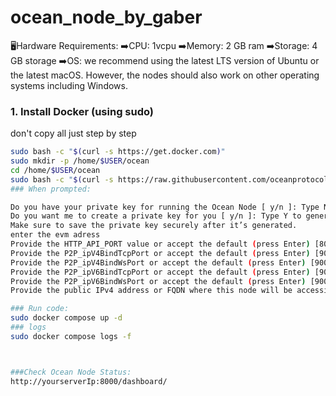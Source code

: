 # ocean_node_by_gaber
🖥Hardware Requirements:
➡️CPU: 1vcpu
➡️Memory: 2 GB ram
➡️Storage: 4 GB storage
➡️OS: we recommend using the latest LTS version of Ubuntu or the latest macOS. However, the nodes should also work on other operating systems including Windows.

### 1. Install Docker (using sudo)

don't copy all just step by step 
```bash
sudo bash -c "$(curl -s https://get.docker.com)"
sudo mkdir -p /home/$USER/ocean 
cd /home/$USER/ocean
sudo bash -c "$(curl -s https://raw.githubusercontent.com/oceanprotocol/ocean-node/main/scripts/ocean-node-quickstart.sh)"
### When prompted:

Do you have your private key for running the Ocean Node [ y/n ]: Type N if you don’t have a private key.
Do you want me to create a private key for you [ y/n ]: Type Y to generate a new private key.
Make sure to save the private key securely after it’s generated.
enter the evm adress 
Provide the HTTP_API_PORT value or accept the default (press Enter) [8000]:ENTER
Provide the P2P_ipV4BindTcpPort or accept the default (press Enter) [9000]:ENTER
Provide the P2P_ipV4BindWsPort or accept the default (press Enter) [9001]:ENTER
Provide the P2P_ipV6BindTcpPort or accept the default (press Enter) [9002]:ENTER
Provide the P2P_ipV6BindWsPort or accept the default (press Enter) [9003]:ENTER
Provide the public IPv4 address or FQDN where this node will be accessible: your vps global ip and ENTER

### Run code:
sudo docker compose up -d
### logs
sudo docker compose logs -f



###Check Ocean Node Status:
http://yourserverIp:8000/dashboard/
